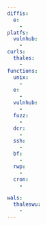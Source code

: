 ```yaml
---
diffis:
  e:
    -
platfs:
  vulnhub:
    -
curls:
  thales:
    -
functions:
  unix:
    -
  e:
    -
  vulnhub:
    -
  fuzz:
    -
  dcr:
    -
  ssh:
    -
  bf:
    -
  rwp:
    -
  cron:
    -

wals:
  thaleswu:
    -
---
```

